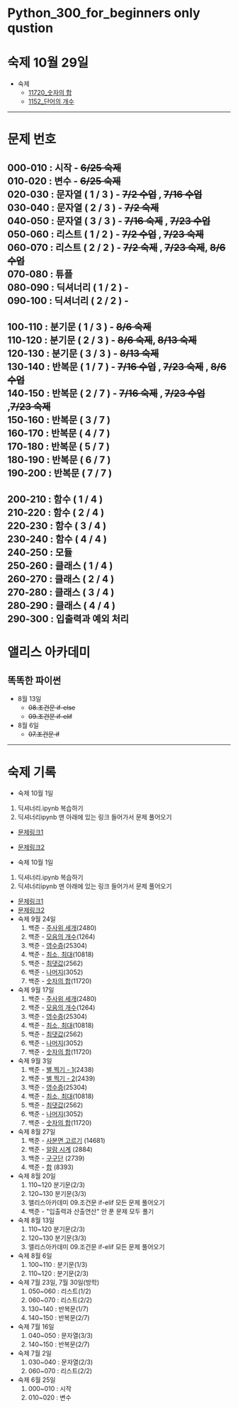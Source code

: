 # Python_300_for_beginners only qustion

# 숙제 10월 29일
 - 숙제
   - [11720_숫자의 합](https://www.acmicpc.net/problem/11720)
   - [1152_단어의 개수](https://www.acmicpc.net/problem/1152)

 
---

# 문제 번호  

000-010 : 시작              - ~~6/25 숙제~~  
010-020 : 변수              - ~~6/25 숙제~~  
020-030 : 문자열 ( 1 / 3 )  - ~~7/2 수업~~ , ~~7/16 수업~~   
030-040 : 문자열 ( 2 / 3 )  - ~~7/2 숙제~~  
040-050 : 문자열 ( 3 / 3 )  - ~~7/16 숙제~~ , ~~7/23 수업~~   
050-060 : 리스트 ( 1 / 2 )  - ~~7/2 수업~~  , ~~7/23 숙제~~    
060-070 : 리스트 ( 2 / 2 )  - ~~7/2 숙제~~  , ~~7/23 숙제~~, ~~8/6 수업~~  
070-080 : 튜플  
080-090 : 딕셔너리 ( 1 / 2 ) -   
090-100 : 딕셔너리 ( 2 / 2 ) -  
---------------------------------------  
100-110 : 분기문 ( 1 / 3 ) - ~~8/6 숙제~~  
110-120 : 분기문 ( 2 / 3 ) - ~~8/6 숙제~~, ~~8/13 숙제~~  
120-130 : 분기문 ( 3 / 3 ) - ~~8/13 숙제~~   
130-140 : 반복문 ( 1 / 7 ) - ~~7/16 수업~~ , ~~7/23 숙제~~ , ~~8/6 수업~~   
140-150 : 반복문 ( 2 / 7 ) - ~~7/16 숙제~~ , ~~7/23 수업~~ ,~~7/23 숙제~~    
150-160 : 반복문 ( 3 / 7 )    
160-170 : 반복문 ( 4 / 7 )   
170-180 : 반복문 ( 5 / 7 )  
180-190 : 반복문 ( 6 / 7 )  
190-200 : 반복문 ( 7 / 7 )  
---------------------------------------  
200-210 : 함수 ( 1 / 4 )  
210-220 : 함수 ( 2 / 4 )  
220-230 : 함수 ( 3 / 4 )  
230-240 : 함수 ( 4 / 4 )  
240-250 : 모듈  
250-260 : 클래스 ( 1 / 4 )  
260-270 : 클래스 ( 2 / 4 )  
270-280 : 클래스 ( 3 / 4 )  
280-290 : 클래스 ( 4 / 4 )  
290-300 : 입출력과 예외 처리  
---------------------------------------
# 앨리스 아카데미

## 똑똑한 파이썬
- 8월 13일
  - ~~08.조건문 if-else~~
  - ~~09.조건문 if-elif~~
- 8월 6일
  - ~~07.조건문 if~~
  
----------------------------------------

# 숙제 기록
- 숙제 10월 1일
1. 딕셔너리.ipynb 복습하기
2. 딕셔너리ipynb 맨 아래에 있는 링크 들어가서 문제 풀어오기
 - [문제링크1](https://wikidocs.net/30109)
 - [문제링크2](https://wikidocs.net/32200)
 
- 숙제 10월 1일
 1. 딕셔너리.ipynb 복습하기
 2. 딕셔너리ipynb 맨 아래에 있는 링크 들어가서 문제 풀어오기
  - [문제링크1](https://wikidocs.net/30109)
  - [문제링크2](https://wikidocs.net/32200)
- 숙제 9월 24일
  1. 백준 - [주사위 세개](https://www.acmicpc.net/problem/2480)(2480)
  2. 백준 - [모음의 개수](https://www.acmicpc.net/problem/1264)(1264)
  3. 백준 - [영수증](https://www.acmicpc.net/problem/25304)(25304) 
  4. 백준 - [최소, 최대](https://www.acmicpc.net/problem/10818)(10818)
  5. 백준 - [최댓값](https://www.acmicpc.net/problem/2562)(2562)
  6. 백준 - [나머지](https://www.acmicpc.net/problem/3052)(3052)
  7. 백준 - [숫자의 합](https://www.acmicpc.net/problem/11720)(11720)
- 숙제 9월 17일
  1. 백준 - [주사위 세개](https://www.acmicpc.net/problem/2480)(2480)
  2. 백준 - [모음의 개수](https://www.acmicpc.net/problem/1264)(1264)
  3. 백준 - [영수증](https://www.acmicpc.net/problem/25304)(25304) 
  4. 백준 - [최소, 최대](https://www.acmicpc.net/problem/10818)(10818)
  5. 백준 - [최댓값](https://www.acmicpc.net/problem/2562)(2562)
  6. 백준 - [나머지](https://www.acmicpc.net/problem/3052)(3052)
  7. 백준 - [숫자의 합](https://www.acmicpc.net/problem/11720)(11720)
- 숙제 9월 3일
  1. 백준 - [별 찍기 - 1](https://www.acmicpc.net/problem/2438)(2438)
  2. 백준 - [별 찍기 - 2](https://www.acmicpc.net/problem/2439)(2439)
  3. 백준 - [영수증](https://www.acmicpc.net/problem/25304)(25304) 
  4. 백준 - [최소, 최대](https://www.acmicpc.net/problem/10818)(10818)
  5. 백준 - [최댓값](https://www.acmicpc.net/problem/2562)(2562)
  6. 백준 - [나머지](https://www.acmicpc.net/problem/3052)(3052)
  7. 백준 - [숫자의 합](https://www.acmicpc.net/problem/11720)(11720)
- 숙제 8월 27일
  1. 백준 - [사분면 고르기](https://www.acmicpc.net/problem/14681) (14681)
  2. 백준 - [알람 시계](https://www.acmicpc.net/problem/2884) (2884)
  3. 백준 - [구구단](https://www.acmicpc.net/problem/2739) (2739)
  4. 백준 - [합](https://www.acmicpc.net/problem/8393) (8393)
- 숙제 8월 20일
  1. 110~120 분기문(2/3)
  2. 120~130 분기문(3/3)
  3. 앨리스아카데미 09.조건문 if-elif 모든 문제 풀어오기
  4. 백준 - "입출력과 산출연산" 안 푼 문제 모두 풀기 
- 숙제 8월 13일
  1. 110~120 분기문(2/3)
  2. 120~130 분기문(3/3)
  3. 앨리스아카데미 09.조건문 if-elif 모든 문제 풀어오기
- 숙제 8월 6일
  1. 100~110 : 분기문(1/3)
  2. 110~120 : 분기문(2/3)
- 숙제 7월 23일, 7월 30일(방학)
  1. 050~060 : 리스트(1/2)
  2. 060~070 : 리스트(2/2)
  3. 130~140 : 반복문(1/7)
  4. 140~150 : 반복문(2/7)
- 숙제 7월 16일 
  1. 040~050 : 문자열(3/3)
  2. 140~150 : 반복문(2/7)
- 숙제 7월 2일
  1. 030~040 : 문자열(2/3)
  2. 060~070 : 리스트(2/2)
- 숙제 6월 25일 
  1. 000~010 : 시작
  2. 010~020 : 변수
